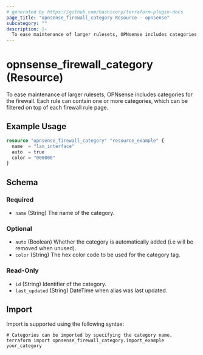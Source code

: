 ```yaml
---
# generated by https://github.com/hashicorp/terraform-plugin-docs
page_title: "opnsense_firewall_category Resource - opnsense"
subcategory: ""
description: |-
  To ease maintenance of larger rulesets, OPNsense includes categories for the firewall. Each rule can contain one or more categories, which can be filtered on top of each firewall rule page.
---
```


# opnsense_firewall_category (Resource)

To ease maintenance of larger rulesets, OPNsense includes categories for the firewall. Each rule can contain one or more categories, which can be filtered on top of each firewall rule page.

## Example Usage

```terraform
resource "opnsense_firewall_category" "resource_example" {
  name  = "lan_interface"
  auto  = true
  color = "000000"
}
```

<!-- schema generated by tfplugindocs -->
## Schema

### Required

- `name` (String) The name of the category.

### Optional

- `auto` (Boolean) Whether the category is automatically added (i.e will be removed when unused).
- `color` (String) The hex color code to be used for the category tag.

### Read-Only

- `id` (String) Identifier of the category.
- `last_updated` (String) DateTime when alias was last updated.

## Import

Import is supported using the following syntax:

```shell
# Categories can be imported by specifying the category name.
terraform import opnsense_firewall_category.import_example your_category
```
